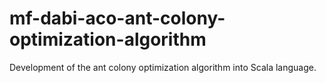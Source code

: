 # mf-dabi-aco-ant-colony-optimization-algorithm
Development of the ant colony optimization algorithm into Scala language.
